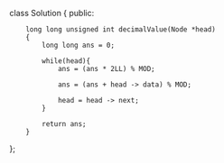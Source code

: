 class Solution
{
    public:

        long long unsigned int decimalValue(Node *head)
        {
            long long ans = 0;
            
            while(head){
                ans = (ans * 2LL) % MOD;
                
                ans = (ans + head -> data) % MOD;
                
                head = head -> next;
            }
            
            return ans;
        }
};
